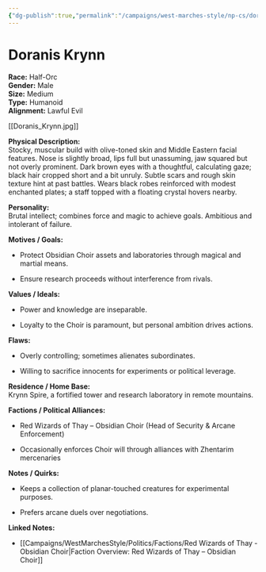 ```yaml
---
{"dg-publish":true,"permalink":"/campaigns/west-marches-style/np-cs/doranis-krynn/"}
---
```


# Doranis Krynn

**Race:** Half-Orc  
**Gender:** Male  
**Size:** Medium  
**Type:** Humanoid  
**Alignment:** Lawful Evil

[[Doranis_Krynn.jpg]]

**Physical Description:**  
Stocky, muscular build with olive-toned skin and Middle Eastern facial features. Nose is slightly broad, lips full but unassuming, jaw squared but not overly prominent. Dark brown eyes with a thoughtful, calculating gaze; black hair cropped short and a bit unruly. Subtle scars and rough skin texture hint at past battles. Wears black robes reinforced with modest enchanted plates; a staff topped with a floating crystal hovers nearby.

**Personality:**  
Brutal intellect; combines force and magic to achieve goals. Ambitious and intolerant of failure.

**Motives / Goals:**

- Protect Obsidian Choir assets and laboratories through magical and martial means.
    
- Ensure research proceeds without interference from rivals.
    

**Values / Ideals:**

- Power and knowledge are inseparable.
    
- Loyalty to the Choir is paramount, but personal ambition drives actions.
    

**Flaws:**

- Overly controlling; sometimes alienates subordinates.
    
- Willing to sacrifice innocents for experiments or political leverage.
    

**Residence / Home Base:**  
Krynn Spire, a fortified tower and research laboratory in remote mountains.

**Factions / Political Alliances:**

- Red Wizards of Thay – Obsidian Choir (Head of Security & Arcane Enforcement)
    
- Occasionally enforces Choir will through alliances with Zhentarim mercenaries
    

**Notes / Quirks:**

- Keeps a collection of planar-touched creatures for experimental purposes.
    
- Prefers arcane duels over negotiations.
    

**Linked Notes:**

- [[Campaigns/WestMarchesStyle/Politics/Factions/Red Wizards of Thay - Obsidian Choir\|Faction Overview: Red Wizards of Thay – Obsidian Choir]]